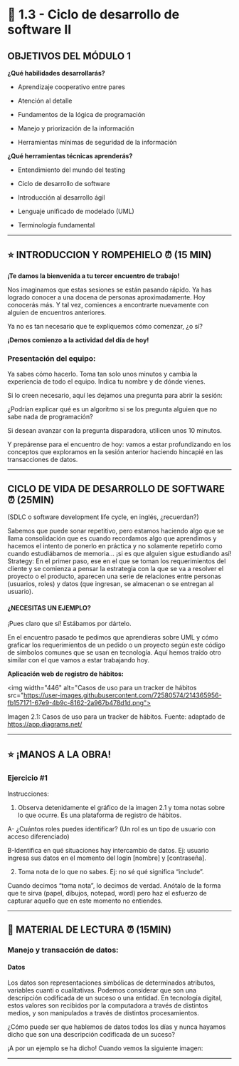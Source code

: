 # :star2: 1.3 - Ciclo de desarrollo de software II

## OBJETIVOS DEL MÓDULO 1

**¿Qué habilidades desarrollarás?**

- Aprendizaje cooperativo entre pares

- Atención al detalle

- Fundamentos de la lógica de programación

- Manejo y priorización de la información

- Herramientas mínimas de seguridad de la información

**¿Qué herramientas técnicas aprenderás?**

- Entendimiento del mundo del testing

- Ciclo de desarrollo de software

- Introducción al desarrollo ágil

- Lenguaje unificado de modelado (UML)

- Terminología fundamental

---

## :star: INTRODUCCION Y ROMPEHIELO ⏰ (15 MIN)

**¡Te damos la bienvenida a tu tercer encuentro de trabajo!**

Nos imaginamos que estas sesiones se están pasando rápido. Ya has logrado conocer a una docena de personas aproximadamente. Hoy conocerás más. Y tal vez, comiences a encontrarte nuevamente con alguien de encuentros anteriores.

Ya no es tan necesario que te expliquemos cómo comenzar, ¿o sí?

**¡Demos comienzo a la actividad del día de hoy!**

### Presentación del equipo:

Ya sabes cómo hacerlo. Toma tan solo unos minutos y cambia la experiencia de todo el equipo. Indica tu nombre y de dónde vienes.

Si lo creen necesario, aquí les dejamos una pregunta para abrir la sesión:

¿Podrían explicar qué es un algoritmo si se los pregunta alguien que no sabe nada de programación?

Si desean avanzar con la pregunta disparadora, utilicen unos 10 minutos.

Y prepárense para el encuentro de hoy: vamos a estar profundizando en los conceptos que exploramos en la sesión anterior haciendo hincapié en las transacciones de datos.

---

## CICLO DE VIDA DE DESARROLLO DE SOFTWARE ⏰ (25MIN)


(SDLC o software development life cycle, en inglés, ¿recuerdan?)

Sabemos que puede sonar repetitivo, pero estamos haciendo algo que se llama consolidación que es cuando recordamos algo que aprendimos y hacemos el intento de ponerlo en práctica y no solamente repetirlo como cuando estudiábamos de memoria... ¡si es que alguien sigue estudiando así!
Strategy: En el primer paso, ese en el que se toman los requerimientos del cliente y se comienza a pensar la estrategia con la que se va a resolver el proyecto o el producto, aparecen una serie de relaciones entre personas (usuarios, roles) y datos (que ingresan, se almacenan o se entregan al usuario).

#### ¿NECESITAS UN EJEMPLO? 

¡Pues claro que sí! Estábamos por dártelo.

En el encuentro pasado te pedimos que aprendieras sobre UML y cómo graficar los requerimientos de un pedido o un proyecto según este código de símbolos comunes que se usan en tecnología. Aquí hemos traído otro similar con el que vamos a estar trabajando hoy.

**Aplicación web de registro de hábitos:**

<img width="446" alt="Casos de uso para un tracker de hábitos src="https://user-images.githubusercontent.com/72580574/214365956-fb157171-67e9-4b9c-8162-2a967b478d1d.png">


Imagen 2.1: Casos de uso para un tracker de hábitos. Fuente: adaptado de https://app.diagrams.net/

---

## :star: ¡MANOS A LA OBRA! 

### Ejercicio #1

Instrucciones:

1. Observa detenidamente el gráfico de la imagen 2.1 y toma notas sobre lo que ocurre. Es una plataforma de registro de hábitos.

A- ¿Cuántos roles puedes identificar? (Un rol es un tipo de usuario con acceso diferenciado)

B-Identifica en qué situaciones hay intercambio de datos. Ej: usuario ingresa sus datos en el momento del login [nombre] y [contraseña].

2. Toma nota de lo que no sabes. Ej: no sé qué significa “include”. 

Cuando decimos “toma nota”, lo decimos de verdad. Anótalo de la forma que te sirva (papel, dibujos, notepad, word) pero haz el esfuerzo de capturar aquello que en este momento no entiendes.

---

## :book: MATERIAL DE LECTURA ⏰ (15MIN)

### Manejo y transacción de datos:

#### Datos

Los datos son representaciones simbólicas de determinados atributos, variables  cuanti o cualitativas. Podemos considerar que son una descripción codificada de un suceso o una entidad. En tecnología digital, estos valores son recibidos por la computadora a través de distintos medios, y son manipulados a través de distintos procesamientos.

¿Cómo puede ser que hablemos de datos todos los días y nunca hayamos dicho que son una descripción codificada de un suceso?

¡A por un ejemplo se ha dicho! Cuando vemos la siguiente imagen:

---

